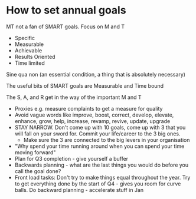 # How to set annual goals

MT not a fan of SMART goals.  Focus on M and T

* Specific
* Measurable
* Achievable
* Results Oriented
* Time limited

Sine qua non (an essential condition, a thing that is absolutely necessary)

The useful bits of SMART goals are Measurable and Time bound

The S, A, and R get in the way of the important M and T

* Proxies e.g. measure complaints to get a measure for quality
* Avoid vague words like improve, boost, correct, develop, elevate, enhance,
grow, help, increase, revamp, revive, update, upgrade
* STAY NARROW.  Don't come up with 10 goals, come up with 3 that you will fall
  on your sword for.  Commit your life/career to the 3 big ones.
  - Make sure the 3 are connected to the big levers in your organisation
* "Why spend your time running around when you can spend your time moving
  forward"
* Plan for Q3 completion - give yourself a buffer
* Backwards planning - what are the last things you would do before you call
  the goal done?
* Front load tasks: Don't try to make things equal throughout the year.  Try
  to get everything done by the start of Q4 - gives you room for curve balls.
Do backward planning - accelerate stuff in Jan

